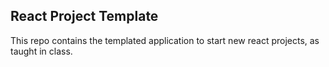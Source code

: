 ## React Project Template

This repo contains the templated application to start new react 
projects, as taught in class.